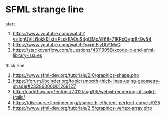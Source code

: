 # SFML strange line

start
 1) https://www.youtube.com/watch?v=IghUVIL6okk&list=PLskEAOuS4gQMoAE68-71KRxQegr8rSw54
 2) https://www.youtube.com/watch?v=mtEiyDbYMxQ
 3) https://stackoverflow.com/questions/43119058/xcode-c-and-sfml-library-issues
 
thick line
 1) https://www.sfml-dev.org/tutorials/2.0/graphics-shape.php
 2) https://forum.libcinder.org/topic/smooth-thick-lines-using-geometry-shader#23286000001269127
 3) http://codeflow.org/entries/2012/aug/05/webgl-rendering-of-solid-trails/
 4) https://discourse.libcinder.org/t/smooth-efficient-perfect-curves/925
 5) https://www.sfml-dev.org/tutorials/2.5/graphics-vertex-array.php
